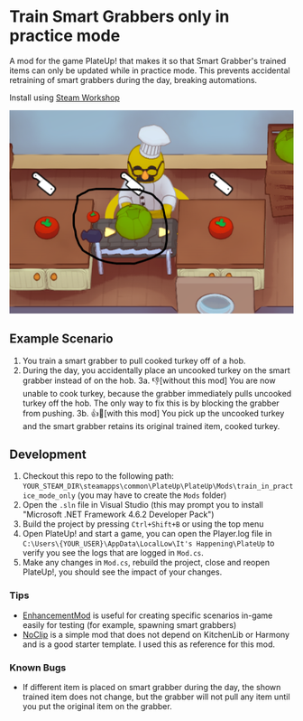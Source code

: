 # Train Smart Grabbers only in practice mode

A mod for the game PlateUp! that makes it so that Smart Grabber's trained items can only be updated while in practice mode. This prevents accidental retraining of smart grabbers during the day, breaking automations.

Install using [Steam Workshop](https://steamcommunity.com/sharedfiles/filedetails/?id=2932832938)

![screenshot.png](screenshot.png)

## Example Scenario
1. You train a smart grabber to pull cooked turkey off of a hob.
2. During the day, you accidentally place an uncooked turkey on the smart grabber instead of on the hob.
3a. 👎[without this mod] You are now unable to cook turkey, because the grabber immediately pulls uncooked turkey off the hob. The only way to fix this is by blocking the grabber from pushing.
3b. 👍🎉[with this mod] You pick up the uncooked turkey and the smart grabber retains its original trained item, cooked turkey.


## Development
1. Checkout this repo to the following path: `YOUR_STEAM_DIR\steamapps\common\PlateUp\PlateUp\Mods\train_in_practice_mode_only` (you may have to create the `Mods` folder)
2. Open the `.sln` file in Visual Studio (this may prompt you to install "Microsoft .NET Framework 4.6.2 Developer Pack")
3. Build the project by pressing `Ctrl+Shift+B` or using the top menu
4. Open PlateUp! and start a game, you can open the Player.log file in `C:\Users\{YOUR_USER}\AppData\LocalLow\It's Happening\PlateUp` to verify you see the logs that are logged in `Mod.cs`.
5. Make any changes in `Mod.cs`, rebuild the project, close and reopen PlateUp!, you should see the impact of your changes.

### Tips
- [EnhancementMod](https://steamcommunity.com/sharedfiles/filedetails/?id=2908609256) is useful for creating specific scenarios in-game easily for testing (for example, spawning smart grabbers)
- [NoClip](https://github.com/Tremolo4/plateup-mods) is a simple mod that does not depend on KitchenLib or Harmony and is a good starter template. I used this as reference for this mod.


### Known Bugs
- If different item is placed on smart grabber during the day, the shown trained item does not change, but the grabber will not pull any item until you put the original item on the grabber.
